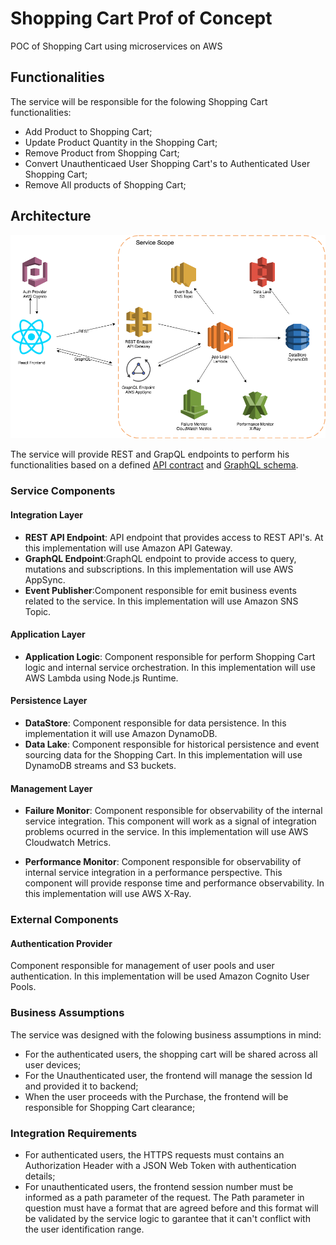 # Shopping Cart Prof of Concept

POC of Shopping Cart using microservices on AWS

## Functionalities

The service will be responsible for the folowing Shopping Cart functionalities:

- Add Product to Shopping Cart;
- Update Product Quantity in the Shopping Cart;
- Remove Product from Shopping Cart;
- Convert Unauthenticaed User Shopping Cart's to Authenticated User Shopping Cart;
- Remove All products of Shopping Cart;

## Architecture

 ![Solution Architecture](ShoppingCart.png)

The service will provide REST and GrapQL endpoints to perform his functionalities based on a defined [API contract](ShoppingCatSwagger.yaml) and [GraphQL schema](ShoppingCartSchema.graphql).

### Service Components

#### Integration Layer

- **REST API Endpoint**: API endpoint that provides access to REST API's. At this implementation will use Amazon API Gateway.
- **GraphQL Endpoint**:GraphQL endpoint to provide access to query, mutations and subscriptions. In this implementation will use AWS AppSync.
- **Event Publisher**:Component responsible for emit business events related to the service. In this implementation will use Amazon SNS Topic.

#### Application Layer

- **Application Logic**: Component responsible for perform Shopping Cart logic and internal service orchestration. In this implementation will use AWS Lambda using Node.js Runtime.

#### Persistence Layer

- **DataStore**: Component responsible for data persistence. In this implementation it will use Amazon DynamoDB.
- **Data Lake**: Component responsible for historical persistence and event sourcing data for the Shopping Cart. In this implementation will use DynamoDB streams and S3 buckets.

#### Management Layer

- **Failure Monitor**: Component responsible for observability of the internal service integration. This component will work as a signal of integration problems ocurred in the service. In this implementation will use AWS Cloudwatch Metrics.

- **Performance Monitor**: Component responsible for observability of internal service integration in a performance perspective. This component will provide response time and performance observability. In this implementation will use AWS X-Ray.

### External Components

#### Authentication Provider

Component responsible for management of user pools and user authentication. In this implementation will be used Amazon Cognito User Pools.

### Business Assumptions

The service was designed with the folowing business assumptions in mind:

- For the authenticated users, the shopping cart will be shared across all user devices;
- For the Unauthenticated user, the frontend will manage the session Id and provided it to backend;
- When the user proceeds with the Purchase, the frontend will be responsible for Shopping Cart clearance;

### Integration Requirements

- For authenticated users, the HTTPS requests must contains an Authorization Header with a JSON Web Token with authentication details;
- For unauthenticated users, the frontend session number must be informed as a path parameter of the request. The Path parameter in question must have a format that are agreed before and this format will be validated by the service logic to garantee that it can't conflict with the user identification range.